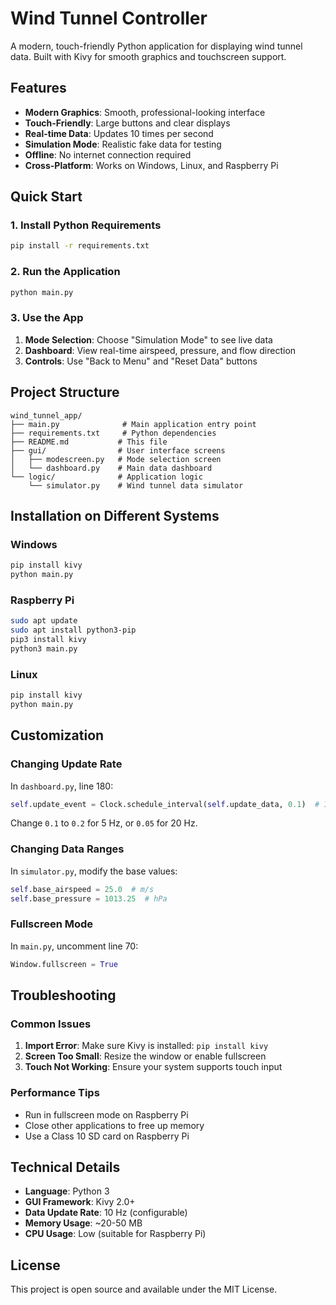 # Wind Tunnel Controller

A modern, touch-friendly Python application for displaying wind tunnel data. Built with Kivy for smooth graphics and touchscreen support.

## Features

- **Modern Graphics**: Smooth, professional-looking interface
- **Touch-Friendly**: Large buttons and clear displays
- **Real-time Data**: Updates 10 times per second
- **Simulation Mode**: Realistic fake data for testing
- **Offline**: No internet connection required
- **Cross-Platform**: Works on Windows, Linux, and Raspberry Pi

## Quick Start

### 1. Install Python Requirements

```bash
pip install -r requirements.txt
```

### 2. Run the Application

```bash
python main.py
```

### 3. Use the App

1. **Mode Selection**: Choose "Simulation Mode" to see live data
2. **Dashboard**: View real-time airspeed, pressure, and flow direction
3. **Controls**: Use "Back to Menu" and "Reset Data" buttons

## Project Structure

```
wind_tunnel_app/
├── main.py              # Main application entry point
├── requirements.txt     # Python dependencies
├── README.md           # This file
├── gui/                # User interface screens
│   ├── modescreen.py   # Mode selection screen
│   └── dashboard.py    # Main data dashboard
└── logic/              # Application logic
    └── simulator.py    # Wind tunnel data simulator
```

## Installation on Different Systems

### Windows
```bash
pip install kivy
python main.py
```

### Raspberry Pi
```bash
sudo apt update
sudo apt install python3-pip
pip3 install kivy
python3 main.py
```

### Linux
```bash
pip install kivy
python main.py
```

## Customization

### Changing Update Rate
In `dashboard.py`, line 180:
```python
self.update_event = Clock.schedule_interval(self.update_data, 0.1)  # 10 Hz
```
Change `0.1` to `0.2` for 5 Hz, or `0.05` for 20 Hz.

### Changing Data Ranges
In `simulator.py`, modify the base values:
```python
self.base_airspeed = 25.0  # m/s
self.base_pressure = 1013.25  # hPa
```

### Fullscreen Mode
In `main.py`, uncomment line 70:
```python
Window.fullscreen = True
```

## Troubleshooting

### Common Issues

1. **Import Error**: Make sure Kivy is installed: `pip install kivy`
2. **Screen Too Small**: Resize the window or enable fullscreen
3. **Touch Not Working**: Ensure your system supports touch input

### Performance Tips

- Run in fullscreen mode on Raspberry Pi
- Close other applications to free up memory
- Use a Class 10 SD card on Raspberry Pi

## Technical Details

- **Language**: Python 3
- **GUI Framework**: Kivy 2.0+
- **Data Update Rate**: 10 Hz (configurable)
- **Memory Usage**: ~20-50 MB
- **CPU Usage**: Low (suitable for Raspberry Pi)

## License

This project is open source and available under the MIT License. 